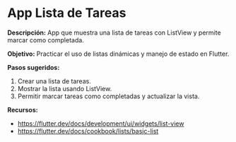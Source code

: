 # App Lista de Tareas

**Descripción:**
App que muestra una lista de tareas con ListView y permite marcar como completada.

**Objetivo:**
Practicar el uso de listas dinámicas y manejo de estado en Flutter.

**Pasos sugeridos:**
1. Crear una lista de tareas.
2. Mostrar la lista usando ListView.
3. Permitir marcar tareas como completadas y actualizar la vista.

**Recursos:**
- https://flutter.dev/docs/development/ui/widgets/list-view
- https://flutter.dev/docs/cookbook/lists/basic-list
